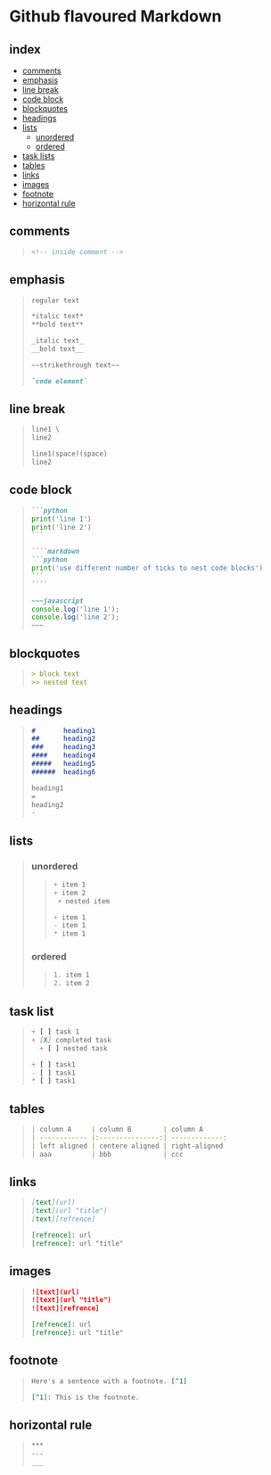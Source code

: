 <!-- 
https://www.w3schools.io/file/markdown-introduction/  
https://www.markdowntutorial.com/
https://www.markdownguide.org/cheat-sheet/
https://github.github.com/gfm/
https://github.com/adam-p/markdown-here/wiki/Markdown-Cheatsheet
 -->

# Github flavoured Markdown

## index

* [comments       ](#comments)
* [emphasis       ](#emphasis)
* [line break     ](#line-break)
* [code block     ](#code-block)
* [blockquotes    ](#blockquotes)
* [headings       ](#headings)
* [lists          ](#lists)
  * [unordered     ](#unordered)
  * [ordered       ](#ordered)
* [task lists     ](#task-list)
* [tables         ](#tables)
* [links          ](#links)
* [images         ](#images)
* [footnote       ](#footnote)
* [horizontal rule](#horizontal-rule)


## comments

> ```markdown
> <!-- inside comment -->
> ```


## emphasis

> ```markdown
> regular text
>
> *italic text*
> **bold text**
>
> _italic text_
> __bold text__
>
> ~~strikethrough text~~
>
> `code element`
> ```


## line break

> ```markdown
> line1 \ 
> line2
> ```
>
> ```markdown
> line1(space)(space)
> line2
> ```


## code block

> `````markdown
> ```python
> print('line 1')
> print('line 2') 
> ```
>
> ````markdown
> ```python
> print('use different number of ticks to nest code blocks')
> ```
> ````
> `````
>
> ```markdown
> ~~~javascript
> console.log('line 1');
> console.log('line 2');
> ~~~
> ```


## blockquotes

> ```markdown
>> block text
>>> nested text
> ```


## headings

> ```markdown
> #       heading1
> ##      heading2
> ###     heading3
> ####    heading4
> #####   heading5
> ######  heading6
> ```
>
> ```markdown
> heading1
> =
> heading2
> -
> ```


## lists

> ### unordered
>
>> ```markdown
>> + item 1
>> + item 2
>>  + nested item
>> ```
>>
>> ```markdown
>> + item 1
>> - item 1
>> * item 1
>> ```
>>
>
> ### ordered
>
>> ```markdown
>> 1. item 1
>> 2. item 2
>> ```
>>


## task list

> ```markdown
> + [ ] task 1
> + [X] completed task 
>   + [ ] nested task
> ```
>
> ```markdown
> + [ ] task1
> - [ ] task1
> * [ ] task1
> ```


## tables

> ```markdown
> | column A     | column B        | column A   
> | ------------ |:---------------:| -------------:
> | left aligned | centere aligned | right-aligned 
> | aaa          | bbb             | ccc         
> ```


## links

> ```markdown
> [text](url)
> [text](url "title")
> [text][refrence]
>
> [refrence]: url
> [refrence]: url "title"
> ```


## images

> ```markdown
> ![text](url)
> ![text](url "title")
> ![text][refrence]
>
> [refrence]: url
> [refrence]: url "title"
> ```


## footnote

> ```markdown
> Here's a sentence with a footnote. [^1]
>
> [^1]: This is the footnote.
> ```


## horizontal rule

> ```markdown
> ***
> ---
> ___
> ```